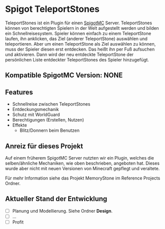 # Spigot TeleportStones

TeleportStones ist ein Plugin für einen [SpigotMC](www.spigotmc.org) Server. TeleportStones können von berechtigten Spielern in der Welt aufgestellt werden und bilden ein Schnellreisesystem. Spieler können einfach zu einem TeleportStone laufen, ihn anklicken, das Ziel (anderer TeleportStone) auswählen und teleportieren. Aber um einen TeleportStone als Ziel auswählen zu können, muss der Spieler diesen erst entdecken. Das heißt ihn per Fuß aufsuchen und aktivieren. Dann wird der neu entdeckte TeleportStone der persönlichen Liste entdeckter TeleportStones des Spieler hinzugefügt.

## Kompatible SpigotMC Version: NONE
## Features

* Schnellreise zwischen TeleportStones
* Entdeckungsmechanik
* Schutz mit WorldGuard
* Berechtigungen (Erstellen, Nutzen)
* Effekte
  * Blitz/Donnern beim Benutzen 

## Anreiz für dieses Projekt
Auf einem früherem SpigotMC Server nutzten wir ein Plugin, welches die selben/ähnliche Mechaniken, wie oben beschrieben, angeboten hat. Dieses wurde aber nicht mit neuen Versionen von Minecraft gepflegt und veraltete.

Für mehr Information siehe das Projekt MemoryStone im Reference Projects Ordner.

## Aktueller Stand der Entwicklung

- [ ] Planung und Modellierung. Siehe Ordner **Design**.
- [ ] ...
- [ ] Profit